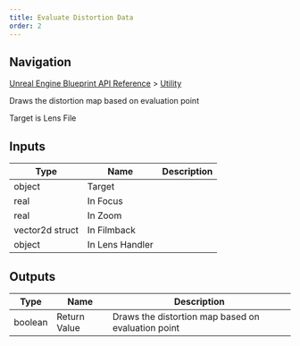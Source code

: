 ```yaml
---
title: Evaluate Distortion Data
order: 2
---
```

## Navigation

[Unreal Engine Blueprint API Reference](https://dev.epicgames.com/documentation/en-us/unreal-engine/BlueprintAPI) > [Utility](https://dev.epicgames.com/documentation/en-us/unreal-engine/BlueprintAPI/Utility)

Draws the distortion map based on evaluation point

Target is Lens File

## Inputs

| Type | Name | Description |
| --- | --- | --- |
| object | Target |  |
| real | In Focus |  |
| real | In Zoom |  |
| vector2d struct | In Filmback |  |
| object | In Lens Handler |  |

## Outputs

| Type | Name | Description |
| --- | --- | --- |
| boolean | Return Value | Draws the distortion map based on evaluation point |
